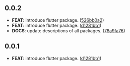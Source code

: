## 0.0.2

 - **FEAT**: introduce flutter package. ([526bb0a2](https://github.com/inway/dart_zxcvbn/commit/526bb0a2425796d272afa4aa421e214fae19c64f))
 - **FEAT**: introduce flutter package. ([d1281bb1](https://github.com/inway/dart_zxcvbn/commit/d1281bb17f8b73079367a7cf2b40c306a9ee7fe1))
 - **DOCS**: update descriptions of all packages. ([78a9fa76](https://github.com/inway/dart_zxcvbn/commit/78a9fa76f66eecbccd85bbe850dd2823f6a0aa0e))

## 0.0.1

 - **FEAT**: introduce flutter package. ([d1281bb1](https://github.com/inway/dart_zxcvbn/commit/d1281bb17f8b73079367a7cf2b40c306a9ee7fe1))

